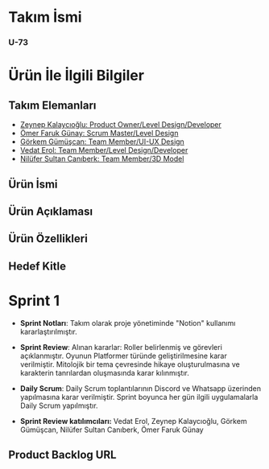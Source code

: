 # **Takım İsmi**

### **U-73**

# Ürün İle İlgili Bilgiler

## Takım Elemanları

- [Zeynep Kalaycıoğlu: Product Owner/Level Design/Developer](https://www.linkedin.com/in/zeynep-kalaycioglu/)
- [Ömer Faruk Günay: Scrum Master/Level Design](https://www.linkedin.com/in/ofarukgunay/)
- [Görkem Gümüşcan: Team Member/UI-UX Design](https://www.linkedin.com/in/g%C3%B6rkem-g%C3%BCm%C3%BC%C5%9Fcan/)
- [Vedat Erol: Team Member/Level Design/Developer](https://www.linkedin.com/in/vedat-erol-eem/)
- [Nilüfer Sultan Canıberk: Team Member/3D Model](https://www.linkedin.com/in/nil%C3%BCfer-sultan-can%C4%B1berk-51450b213/)

## Ürün İsmi


## Ürün Açıklaması


## Ürün Özellikleri


## Hedef Kitle



# Sprint 1

- **Sprint Notları**: Takım olarak proje yönetiminde "Notion" kullanımı kararlaştırılmıştır.

- **Sprint Review**: 
Alınan kararlar: Roller belirlenmiş ve görevleri açıklanmıştır. Oyunun Platformer türünde geliştirilmesine karar verilmiştir. Mitolojik bir tema çevresinde hikaye oluşturulmasına ve karakterin tanrılardan oluşmasında karar kılınmıştır.

- **Daily Scrum**: Daily Scrum toplantılarının Discord ve Whatsapp üzerinden yapılmasına karar verilmiştir. Sprint boyunca her gün ilgili uygulamalarla Daily Scrum yapılmıştır.

- **Sprint Review katılımcıları:** 
Vedat Erol, Zeynep Kalaycıoğlu, Görkem Gümüşcan, Nilüfer Sultan Canıberk, Ömer Faruk Günay


## Product Backlog URL
